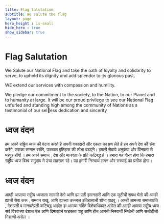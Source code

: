 ```yaml
---
title: Flag Salutation
subtitle: We salute the flag
layout: page
hero_height : is-small
hide_hero : true
show_sidebar: true
---
```


# Flag Salutation
We Salute our National Flag and take the oath of loyalty and
solidarity to serve, to uphold its dignity and add splendor to its
glorious past. 

WE extend our services with compassion and
humility. 

We pledge our commitment to the society, to the Nation,
to our Planet and to humanity at large. It will be our proud privilege
to see our National Flag unfurled and standing high among the
community of Nations as a testimonial of our seless dedication
and sincerity

# ध्वज वंदन

<span lang="hi">
हम अपने राष्ट्रिय ध्वज की वंदना करते हे अपनी वफादारी और एकता का प्रण लेते हे हम अपने देश की सेवा
करेंगे, उसका सम्मान रखेंगे, उज्ज्वल इतिहास की शोभा बढाएंगे। हमारी सेवाये अनुकंपा और विंनम्रता से भरपूर
होंगी । हम अपने समाज , देश और मानवता के प्रति कटिबद्ध हे । हमारा यह गौरव होगा कि हमारा राष्ट्रीय
ध्वज विश्व समुदाय मे उंचा लहराता रहे। यह हमारी निस्वार्थ लगन और सच्चाई का प्रतीक होगा।
</span>


# ध्वज वंदन

<span lang="hi">
आम्ही आपल्या राष्ट्रीय ध्वजाला सलामी देतो आणि ह्या प्रती इमानदारी आणि एक जुटीची शपथ घेतो की
आम्ही ह्याची सेवा करू , सम्मान राखू, आणि ह्याच्या उज्ज्वल इतिहासाची शोभा वाढवू । आम्ही
आमच्या समाजाप्रति , देशाप्रती व मानवतेप्रती कटिबद्ध आहोत हा आमचा गर्वित विशेषाधिकार असेल
की आम्ही आमचा राष्ट्रीय ध्वज सर्व विश्वाच्या देशात उंच आणि दिमाखाने फडकता पाहू आणि हीच
आमची निस्वार्थी निष्ठेची आणि सचोटीची निशाणी असेल ।
</span>